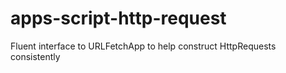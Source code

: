 # apps-script-http-request
Fluent interface to URLFetchApp to help construct HttpRequests consistently
